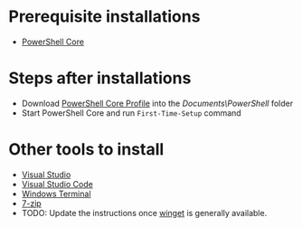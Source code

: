 # Prerequisite installations
  * [PowerShell Core](https://aka.ms/powershell-release?tag=stable)
  
# Steps after installations
* Download [PowerShell Core Profile](Microsoft.PowerShell_profile.ps1) into the *Documents\PowerShell* folder 
* Start PowerShell Core and run `First-Time-Setup` command 

# Other tools to install
  * [Visual Studio](https://visualstudio.microsoft.com/downloads/)
  * [Visual Studio Code](https://visualstudio.microsoft.com/downloads/)
  * [Windows Terminal](https://aka.ms/terminal)
  * [7-zip](https://www.7-zip.org/)
  * TODO: Update the instructions once [winget](https://github.com/microsoft/winget-cli) is generally available.

